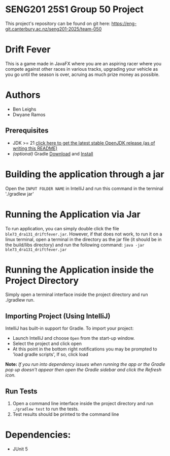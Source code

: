# SENG201 25S1 Group 50 Project
This project's repository can be found on git here:
https://eng-git.canterbury.ac.nz/seng201-2025/team-050

# Drift Fever
This is a game made in JavaFX where you are an aspiring racer where you compete against other races in various tracks, upgrading your vehicle as you go until
the season is over, acruing as much prize money as possible.


# Authors
- Ben Leighs
- Dwyane Ramos

## Prerequisites
- JDK >= 21 [click here to get the latest stable OpenJDK release (as of writing this README)](https://jdk.java.net/21/)
- *(optional)* Gradle [Download](https://gradle.org/releases/) and [Install](https://gradle.org/install/)


# Building the application through a jar
Open the `INPUT FOLDER NAME` in IntelliJ and run this command in the terminal './gradlew jar'

# Running the Application via Jar
To run application, you can simply double click the file `ble73_dra131_driftfever.jar`. However, if that does not work, to run it on a linux terminal, open a terminal in the directory as the jar file (it should be in the build/libs directory) and run the following command: `java -jar ble73_dra131_driftfever.jar`


# Running the Application inside the Project Directory
Simply open a terminal interface inside the project directory and run ./gradlew run.

## Importing Project (Using IntelliJ)
IntelliJ has built-in support for Gradle. To import your project:

- Launch IntelliJ and choose `Open` from the start-up window.
- Select the project and click open
- At this point in the bottom right notifications you may be prompted to 'load gradle scripts', If so, click load

**Note:** *If you run into dependency issues when running the app or the Gradle pop up doesn't appear then open the Gradle sidebar and click the Refresh icon.*


## Run Tests
1. Open a command line interface inside the project directory and run `./gradlew test` to run the tests.
2. Test results should be printed to the command line

# Dependencies:
* JUnit 5